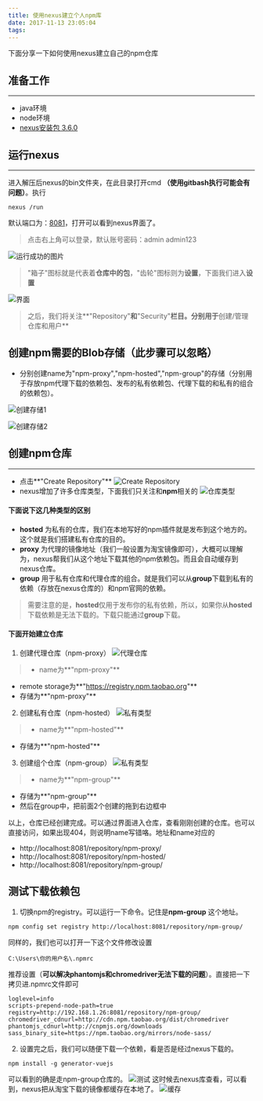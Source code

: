```yaml
---
title: 使用nexus建立个人npm库
date: 2017-11-13 23:05:04
tags:
---
```

下面分享一下如何使用nexus建立自己的npm仓库
## 准备工作
------
- java环境
- node环境
- [nexus安装包 3.6.0](https://sonatype-download.global.ssl.fastly.net/nexus/3/nexus-3.6.0-02-win64.zip)

## **运行nexus**
------
进入解压后nexus的bin文件夹，在此目录打开cmd **（使用gitbash执行可能会有问题）**。执行
```
nexus /run
```
默认端口为：[8081](http://localhost:8081/)，打开可以看到nexus界面了。
> 点击右上角可以登录，默认账号密码：admin  admin123

![运行成功的图片](http://owrfhrwdi.bkt.clouddn.com/W4UKA3OGE%5DNO%5D%60NBDQ5%60DVQ.png)
> "箱子"图标就是代表着**仓库中的包**，"齿轮"图标则为**设置**，下面我们进入**设置**

![界面](http://owrfhrwdi.bkt.clouddn.com/TIM%E5%9B%BE%E7%89%8720171114001115.png)
> 之后，我们将关注**"Repository"**和**"Security"**栏目。分别用于**创建/管理仓库和用户**

## 创建npm需要的Blob存储（此步骤可以忽略）
- 分别创建name为"npm-proxy","npm-hosted","npm-group"的存储（分别用于存放npm代理下载的依赖包、发布的私有依赖包、代理下载的和私有的组合的依赖包）。

![创建存储1](http://owrfhrwdi.bkt.clouddn.com/TIM%E5%9B%BE%E7%89%8720171123001119.png)

![创建存储2](http://owrfhrwdi.bkt.clouddn.com/TIM%E5%9B%BE%E7%89%8720171123001258.png)
## 创建npm仓库
------
- 点击**"Create Repository"**
![Create Repository](http://owrfhrwdi.bkt.clouddn.com/TIM%E5%9B%BE%E7%89%8720171114001556.png)
- nexus增加了许多仓库类型，下面我们只关注和**npm**相关的
![仓库类型](http://owrfhrwdi.bkt.clouddn.com/TIM%E5%9B%BE%E7%89%8720171114001609.png)

#### 下面说下这几种类型的区别
- **hosted** 为私有的仓库，我们在本地写好的npm插件就是发布到这个地方的。这个就是我们搭建私有仓库的目的。
- **proxy** 为代理的镜像地址（我们一般设置为淘宝镜像即可），大概可以理解为，nexus帮我们从这个地址下载其他的npm依赖包。而且会自动缓存到nexus仓库。
- **group** 用于私有仓库和代理仓库的组合。就是我们可以从**group**下载到私有的依赖（存放在nexus仓库的）和npm官网的依赖。
> 需要注意的是，**hosted**仅用于发布你的私有依赖，所以，如果你从**hosted**下载依赖是无法下载的。下载只能通过**group**下载。

#### 下面开始建立仓库
1. 创建代理仓库（npm-proxy）
![代理仓库](http://owrfhrwdi.bkt.clouddn.com/TIM%E5%9B%BE%E7%89%8720171123001544.png)
> - name为**"npm-proxy"**
  - remote storage为**"https://registry.npm.taobao.org"**
  - 存储为**"npm-proxy"**

2. 创建私有仓库（npm-hosted）
![私有类型](http://owrfhrwdi.bkt.clouddn.com/TIM%E5%9B%BE%E7%89%8720171123001613.png)
> - name为**"npm-hosted"**
  - 存储为**"npm-hosted"**

3. 创建组个仓库（npm-group）
![私有类型](http://owrfhrwdi.bkt.clouddn.com/TIM%E5%9B%BE%E7%89%8720171123001749.png)
> - name为**"npm-group"**
  - 存储为**"npm-group"**
  - 然后在group中，把前面2个创建的拖到右边框中

以上，仓库已经创建完成。可以通过界面进入仓库，查看刚刚创建的仓库。也可以直接访问，如果出现404，则说明name写错咯。地址和name对应的
- http://localhost:8081/repository/npm-proxy/
- http://localhost:8081/repository/npm-hosted/
- http://localhost:8081/repository/npm-group/

## 测试下载依赖包
1. 切换npm的registry。可以运行一下命令。记住是**npm-group** 这个地址。
```
npm config set registry http://localhost:8081/repository/npm-group/
```

  同样的，我们也可以打开一下这个文件修改设置
```
C:\Users\你的用户名\.npmrc
```
  推荐设置（**可以解决phantomjs和chromedriver无法下载的问题**）。直接把一下拷贝进.npmrc文件即可
  ```
  loglevel=info
  scripts-prepend-node-path=true
  registry=http://192.168.1.26:8081/repository/npm-group/
  chromedriver_cdnurl=http://cdn.npm.taobao.org/dist/chromedriver
  phantomjs_cdnurl=http://cnpmjs.org/downloads
  sass_binary_site=https://npm.taobao.org/mirrors/node-sass/
  ```
2. 设置完之后，我们可以随便下载一个依赖，看是否是经过nexus下载的。
  ```
  npm install -g generator-vuejs
  ```
  可以看到的确是走npm-group仓库的。
  ![测试](http://owrfhrwdi.bkt.clouddn.com/VZWA5%25L9U2%250X%29I$1%7BV%5DHSL.png)
  这时候去nexus库查看，可以看到，nexus把从淘宝下载的镜像都缓存在本地了。
  ![缓存](http://owrfhrwdi.bkt.clouddn.com/4RVO~K5PROHTXU%7B$125@_YE.png)